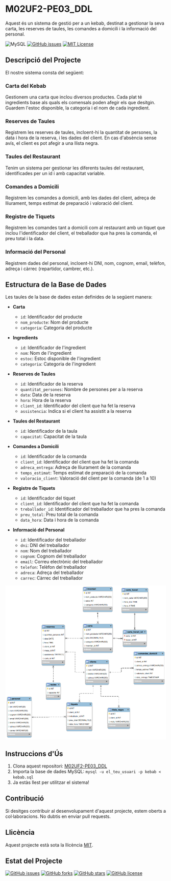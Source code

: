 # M02UF2-PE03_DDL

Aquest és un sistema de gestió per a un kebab, destinat a gestionar la seva carta, les reserves de taules, les comandes a domicili i la informació del personal.

![MySQL](https://img.shields.io/badge/mysql-4479A1.svg?style=for-the-badge&logo=mysql&logoColor=white)
[![GitHub issues](https://img.shields.io/github/issues/laasso/M02UF2-PE03_DDL)](https://github.com/laasso/M02UF2-PE03_DDL/issues)
[![MIT License](https://img.shields.io/badge/License-MIT-green.svg)](https://choosealicense.com/licenses/mit/)

## Descripció del Projecte

El nostre sistema consta del següent:

### Carta del Kebab

Gestionem una carta que inclou diversos productes. Cada plat té ingredients base als quals els comensals poden afegir els que desitgin. Guardem l'estoc disponible, la categoria i el nom de cada ingredient.

### Reserves de Taules

Registrem les reserves de taules, incloent-hi la quantitat de persones, la data i hora de la reserva, i les dades del client. En cas d'absència sense avís, el client es pot afegir a una llista negra.

### Taules del Restaurant

Tenim un sistema per gestionar les diferents taules del restaurant, identificades per un id i amb capacitat variable.

### Comandes a Domicili

Registrem les comandes a domicili, amb les dades del client, adreça de lliurament, temps estimat de preparació i valoració del client.

### Registre de Tiquets

Registrem les comandes tant a domicili com al restaurant amb un tiquet que inclou l'identificador del client, el treballador que ha pres la comanda, el preu total i la data.

### Informació del Personal

Registrem dades del personal, incloent-hi DNI, nom, cognom, email, telèfon, adreça i càrrec (repartidor, cambrer, etc.).

## Estructura de la Base de Dades

Les taules de la base de dades estan definides de la següent manera:

- **Carta**
  - `id`: Identificador del producte
  - `nom_producte`: Nom del producte
  - `categoria`: Categoria del producte

- **Ingredients**
  - `id`: Identificador de l'ingredient
  - `nom`: Nom de l'ingredient
  - `estoc`: Estoc disponible de l'ingredient
  - `categoria`: Categoria de l'ingredient

- **Reserves de Taules**
  - `id`: Identificador de la reserva
  - `quantitat_persones`: Nombre de persones per a la reserva
  - `data`: Data de la reserva
  - `hora`: Hora de la reserva
  - `client_id`: Identificador del client que ha fet la reserva
  - `assistencia`: Indica si el client ha assistit a la reserva

- **Taules del Restaurant**
  - `id`: Identificador de la taula
  - `capacitat`: Capacitat de la taula

- **Comandes a Domicili**
  - `id`: Identificador de la comanda
  - `client_id`: Identificador del client que ha fet la comanda
  - `adreca_entrega`: Adreça de lliurament de la comanda
  - `temps_estimat`: Temps estimat de preparació de la comanda
  - `valoracio_client`: Valoració del client per la comanda (de 1 a 10)

- **Registre de Tiquets**
  - `id`: Identificador del tiquet
  - `client_id`: Identificador del client que ha fet la comanda
  - `treballador_id`: Identificador del treballador que ha pres la comanda
  - `preu_total`: Preu total de la comanda
  - `data_hora`: Data i hora de la comanda

- **Informació del Personal**
  - `id`: Identificador del treballador
  - `dni`: DNI del treballador
  - `nom`: Nom del treballador
  - `cognom`: Cognom del treballador
  - `email`: Correu electrònic del treballador
  - `telefon`: Telèfon del treballador
  - `adreca`: Adreça del treballador
  - `carrec`: Càrrec del treballador

![Modelo Entidad-Relación](ER.png)

## Instruccions d'Ús

1. Clona aquest repositori: [M02UF2-PE03_DDL](https://github.com/laasso/M02UF2-PE03_DDL)
2. Importa la base de dades MySQL: `mysql -u el_teu_usuari -p kebab < kebab.sql`
3. Ja estàs llest per utilitzar el sistema!

## Contribució

Si desitges contribuir al desenvolupament d'aquest projecte, estem oberts a col·laboracions. No dubtis en enviar pull requests.

## Llicència

Aquest projecte està sota la llicència [MIT](LICENSE).

## Estat del Projecte

[![GitHub issues](https://img.shields.io/github/issues/laasso/M02UF2-PE03_DDL)](https://github.com/laasso/M02UF2-PE03_DDL/issues)
[![GitHub forks](https://img.shields.io/github/forks/laasso/M02UF2-PE03_DDL)](https://github.com/laasso/M02UF2-PE03_DDL/network)
[![GitHub stars](https://img.shields.io/github/stars/laasso/M02UF2-PE03_DDL)](https://github.com/laasso/M02UF2-PE03_DDL/stargazers)
[![GitHub license](https://img.shields.io/github/license/laasso/M02UF2-PE03_DDL)](https://github.com/laasso/M02UF2-PE03_DDL/blob/main/LICENSE)
